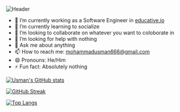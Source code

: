 ![Header](https://user-images.githubusercontent.com/46886908/140647237-b4be6bc6-7028-4412-9e2c-516708624ca7.jpg)


- 🔭 I’m currently working as a Software Engineer in [educative.io](https://educative.io)
- 🌱 I’m currently learning to socialize
- 👯 I’m looking to collaborate on whatever you want to coloborate in
- 🤔 I’m looking for help with nothing
- 💬 Ask me about anything
- 📫 How to reach me: mohammadusman666@gmail.com
- 😄 Pronouns: He/Him
- ⚡ Fun fact: Absolutely nothing

[![Usman's GitHub stats](https://github-readme-stats.vercel.app/api?username=mohammadusman666&show_icons=true&theme=radical)](https://github.com/anuraghazra/github-readme-stats)

[![GitHub Streak](https://github-readme-streak-stats.herokuapp.com/?user=mohammadusman666&show_icons=true&theme=radical)](https://git.io/streak-stats)

[![Top Langs](https://github-readme-stats.vercel.app/api/top-langs/?username=mohammadusman666&show_icons=true&theme=radical)](https://github.com/anuraghazra/github-readme-stats)
